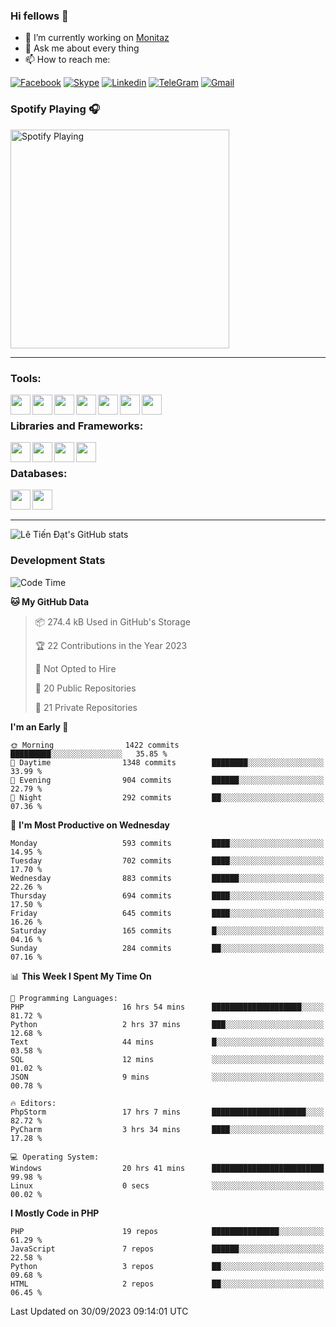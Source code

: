 ### Hi fellows 👋
- 🔭 I’m currently working on [Monitaz](https://monitaz.com/)
- 💬 Ask me about every thing
- 📫 How to reach me:

[![Facebook](https://img.shields.io/badge/Facebook-0000FF?logo=facebook&logoColor=white)](https://www.facebook.com/le.dat155)
[![Skype](https://img.shields.io/badge/Skype-blue?logo=skype&logoColor=white)](https://join.skype.com/invite/lr2sd8ZndbWr)
[![Linkedin](https://img.shields.io/badge/LinkedIn-0A66C2?logo=linkedin)](https://www.linkedin.com/in/ti%E1%BA%BFn-%C4%91%E1%BA%A1t-l%C3%AA-ba267a232/)
[![TeleGram](https://img.shields.io/badge/telegram-EF0EFF?logo=telegram)](https://t.me/subibi1505)
[![Gmail](https://img.shields.io/badge/Gmail-green?logo=gmail)](mailto:tiendat15599.dev@gmail.com)

### Spotify Playing 🎧
[<img src="https://tiendat-spotify.vercel.app/api/spotify" alt="Spotify Playing" width="350" />](https://open.spotify.com/user/21wi7t5t4zyugx5mgetrdo7xa)

---

### Tools:
<img align='left' height="32" width="32" src="https://upload.wikimedia.org/wikipedia/commons/thumb/c/c9/PhpStorm_Icon.svg/2048px-PhpStorm_Icon.svg.png">
<img align='left' height="32" width="32" src="https://upload.wikimedia.org/wikipedia/commons/thumb/1/1d/PyCharm_Icon.svg/1200px-PyCharm_Icon.svg.png">
<img align='left' height="32" width="32" src="https://cdn2.iconfinder.com/data/icons/pack1-baco-flurry-icons-style/512/XAMPP.png">
<img align='left' height="32" width="32" src="https://www.docker.com/wp-content/uploads/2022/03/vertical-logo-monochromatic.png">
<img align='left' height="32" width="32" src="https://www.mamp.info/images/icons/mamp-pro.png">
<img align='left' height="32" width="32" src="https://www.puttygen.com/wp-content/uploads/2019/05/Termius.png">
<img align='left' height="32" width="32" src="https://1475031.s21i.faiusr.com/4/1/ABUIABAEGAAg3dWc8AUoq7a8hAIwgAg4gAg.png">
<br>

### Libraries and Frameworks:
<img align='left' height="32" width="32" src="https://i0.wp.com/phocode.com/wp-content/uploads/2019/11/scrapyLogo.png?fit=300%2C300&ssl=1&w=640">
<img align='left' height="32" width="32" src="https://upload.wikimedia.org/wikipedia/commons/thumb/9/9a/Laravel.svg/985px-Laravel.svg.png">
<img align='left' height="32" width="32" src="https://cdn.worldvectorlogo.com/logos/codeigniter.svg">
<img align='left' height="32" width="32" src="https://upload.wikimedia.org/wikipedia/commons/thumb/e/ea/Zend-framework.svg/2560px-Zend-framework.svg.png">
<br>

### Databases:
<img align='left' height="32" width="32" src="https://download.logo.wine/logo/MySQL/MySQL-Logo.wine.png">
<img align='left' height="32" width="32" src="https://seeklogo.com/images/E/elasticsearch-logo-C75C4578EC-seeklogo.com.png">

<br>
<br>

---
![Lê Tiến Đạt's GitHub stats](https://github-readme-stats.vercel.app/api?username=tiendat15599&show_icons=true&count_private=true&theme=tokyonight)
### Development Stats


<!--START_SECTION:waka-->
![Code Time](http://img.shields.io/badge/Code%20Time-545%20hrs%2058%20mins-blue)

**🐱 My GitHub Data** 

> 📦 274.4 kB Used in GitHub's Storage 
 > 
> 🏆 22 Contributions in the Year 2023
 > 
> 🚫 Not Opted to Hire
 > 
> 📜 20 Public Repositories 
 > 
> 🔑 21 Private Repositories 
 > 
**I'm an Early 🐤** 

```text
🌞 Morning                1422 commits        █████████░░░░░░░░░░░░░░░░   35.85 % 
🌆 Daytime                1348 commits        ████████░░░░░░░░░░░░░░░░░   33.99 % 
🌃 Evening                904 commits         ██████░░░░░░░░░░░░░░░░░░░   22.79 % 
🌙 Night                  292 commits         ██░░░░░░░░░░░░░░░░░░░░░░░   07.36 % 
```
📅 **I'm Most Productive on Wednesday** 

```text
Monday                   593 commits         ████░░░░░░░░░░░░░░░░░░░░░   14.95 % 
Tuesday                  702 commits         ████░░░░░░░░░░░░░░░░░░░░░   17.70 % 
Wednesday                883 commits         ██████░░░░░░░░░░░░░░░░░░░   22.26 % 
Thursday                 694 commits         ████░░░░░░░░░░░░░░░░░░░░░   17.50 % 
Friday                   645 commits         ████░░░░░░░░░░░░░░░░░░░░░   16.26 % 
Saturday                 165 commits         █░░░░░░░░░░░░░░░░░░░░░░░░   04.16 % 
Sunday                   284 commits         ██░░░░░░░░░░░░░░░░░░░░░░░   07.16 % 
```


📊 **This Week I Spent My Time On** 

```text
💬 Programming Languages: 
PHP                      16 hrs 54 mins      ████████████████████░░░░░   81.72 % 
Python                   2 hrs 37 mins       ███░░░░░░░░░░░░░░░░░░░░░░   12.68 % 
Text                     44 mins             █░░░░░░░░░░░░░░░░░░░░░░░░   03.58 % 
SQL                      12 mins             ░░░░░░░░░░░░░░░░░░░░░░░░░   01.02 % 
JSON                     9 mins              ░░░░░░░░░░░░░░░░░░░░░░░░░   00.78 % 

🔥 Editors: 
PhpStorm                 17 hrs 7 mins       █████████████████████░░░░   82.72 % 
PyCharm                  3 hrs 34 mins       ████░░░░░░░░░░░░░░░░░░░░░   17.28 % 

💻 Operating System: 
Windows                  20 hrs 41 mins      █████████████████████████   99.98 % 
Linux                    0 secs              ░░░░░░░░░░░░░░░░░░░░░░░░░   00.02 % 
```

**I Mostly Code in PHP** 

```text
PHP                      19 repos            ███████████████░░░░░░░░░░   61.29 % 
JavaScript               7 repos             ██████░░░░░░░░░░░░░░░░░░░   22.58 % 
Python                   3 repos             ██░░░░░░░░░░░░░░░░░░░░░░░   09.68 % 
HTML                     2 repos             ██░░░░░░░░░░░░░░░░░░░░░░░   06.45 % 
```




 Last Updated on 30/09/2023 09:14:01 UTC
<!--END_SECTION:waka-->
